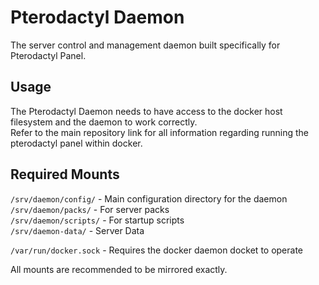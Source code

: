 # Pterodactyl Daemon

The server control and management daemon built specifically for Pterodactyl Panel.

## Usage

The Pterodactyl Daemon needs to have access to the docker host filesystem and the daemon to work correctly.  
Refer to the main repository link for all information regarding running the pterodactyl panel within docker.

## Required Mounts

`/srv/daemon/config/` - Main configuration directory for the daemon  
`/srv/daemon/packs/` - For server packs  
`/srv/daemon/scripts/` - For startup scripts  
`/srv/daemon-data/` - Server Data

`/var/run/docker.sock` - Requires the docker daemon docket to operate

All mounts are recommended to be mirrored exactly.
